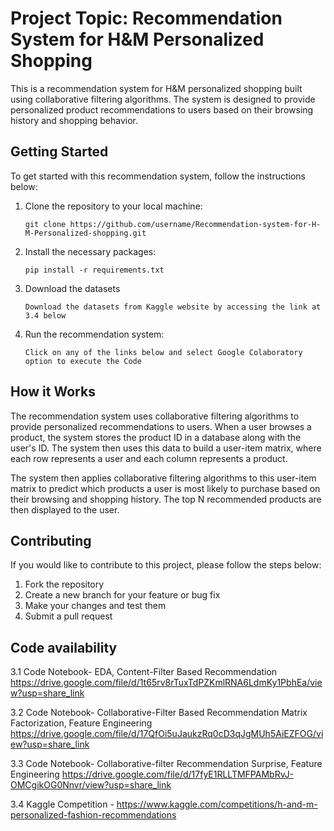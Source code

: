 # Project Topic: Recommendation System for H&M Personalized Shopping

This is a recommendation system for H&M personalized shopping built using collaborative filtering algorithms. 
The system is designed to provide personalized product recommendations to users based on their browsing history and shopping behavior.

## Getting Started

To get started with this recommendation system, follow the instructions below:

1. Clone the repository to your local machine:

   ```
   git clone https://github.com/username/Recommendation-system-for-H-M-Personalized-shopping.git
   ```

2. Install the necessary packages:

   ```
   pip install -r requirements.txt
   ```
3. Download the datasets

   ```
   Download the datasets from Kaggle website by accessing the link at 3.4 below
   ```  
   
5. Run the recommendation system:

   ```
   Click on any of the links below and select Google Colaboratory option to execute the Code
   ```

## How it Works

The recommendation system uses collaborative filtering algorithms to provide personalized recommendations to users. 
When a user browses a product, the system stores the product ID in a database along with the user's ID. 
The system then uses this data to build a user-item matrix, where each row represents a user and each column represents a product. 

The system then applies collaborative filtering algorithms to this user-item matrix to predict which products a user is most 
likely to purchase based on their browsing and shopping history. The top N recommended products are then displayed to the user.

## Contributing

If you would like to contribute to this project, please follow the steps below:

1. Fork the repository
2. Create a new branch for your feature or bug fix
3. Make your changes and test them
4. Submit a pull request

## Code availability

3.1 Code Notebook- EDA, Content-Filter Based Recommendation 
https://drive.google.com/file/d/1t65rv8rTuxTdPZKmlRNA6LdmKy1PbhEa/view?usp=share_link

3.2 Code Notebook- Collaborative-Filter Based Recommendation Matrix Factorization, Feature Engineering 
https://drive.google.com/file/d/17QfOi5uJaukzRq0cD3qJgMUh5AiEZFOG/view?usp=share_link

3.3 Code Notebook- Collaborative-filter Recommendation Surprise, Feature Engineering 
https://drive.google.com/file/d/17fyE1RLLTMFPAMbRvJ-OMCgikOG0Nnvr/view?usp=share_link 

3.4 Kaggle Competition - 
https://www.kaggle.com/competitions/h-and-m-personalized-fashion-recommendations
